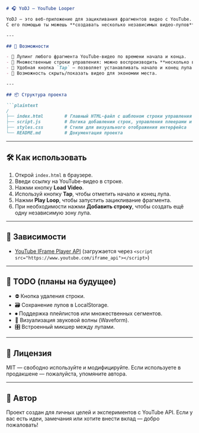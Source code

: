 ````markdown
# 🎧 YoDJ — YouTube Looper

YoDJ — это веб-приложение для зацикливания фрагментов видео с YouTube.  
С его помощью ты можешь **создавать несколько независимых видео-лупов** на одной странице и управлять каждым из них отдельно.

---

## 🚀 Возможности

- 🔁 Лупинг любого фрагмента YouTube-видео по времени начала и конца.
- 🔂 Множественные строки управления: можно воспроизводить **несколько видео одновременно**.
- 🎯 Удобная кнопка `Tap` — позволяет устанавливать начало и конец лупа «вживую».
- 🎥 Возможность скрыть/показать видео для экономии места.

---

## 📦 Структура проекта

```plaintext
/
├── index.html        # Главный HTML-файл с шаблоном строки управления
├── script.js         # Логика добавления строк, управления плеерами и лупами
├── styles.css        # Стили для визуального отображения интерфейса
└── README.md         # Документация проекта
````

---

## 🛠 Как использовать

1. Открой `index.html` в браузере.
2. Введи ссылку на YouTube-видео в строке.
3. Нажми кнопку **Load Video**.
4. Используй кнопку **Tap**, чтобы отметить начало и конец лупа.
5. Нажми **Play Loop**, чтобы запустить зацикливание фрагмента.
6. При необходимости нажми **Добавить строку**, чтобы создать ещё одну независимую зону лупа.

---

## 📌 Зависимости

* [YouTube IFrame Player API](https://developers.google.com/youtube/iframe_api_reference)
  (загружается через `<script src="https://www.youtube.com/iframe_api"></script>`)

---

## 🔧 TODO (планы на будущее)

* ⛔ Кнопка удаления строки.
* 🗃 Сохранение лупов в LocalStorage.
* ⏺ Поддержка плейлистов или множественных сегментов.
* 🎵 Визуализация звуковой волны (Waveform).
* 🎛 Встроенный микшер между лупами.

---

## 📖 Лицензия

MIT — свободно используйте и модифицируйте.
Если используете в продакшене — пожалуйста, упомяните автора.

---

## 👤 Автор

Проект создан для личных целей и экспериментов с YouTube API.
Если у вас есть идеи, замечания или хотите внести вклад — добро пожаловать!
